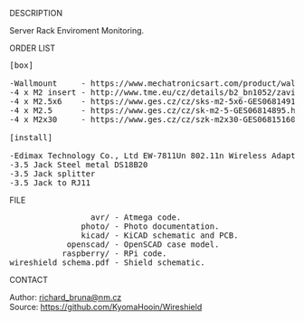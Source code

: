 
DESCRIPTION

Server Rack Enviroment Monitoring.

ORDER LIST
<pre>
[box]

-Wallmount     - https://www.mechatronicsart.com/product/wall-mount-raspberry-pi-3-case/
-4 x M2 insert - http://www.tme.eu/cz/details/b2_bn1052/zavitove-vlozky/bossard/1386840/
-4 x M2.5x6    - https://www.ges.cz/cz/sks-m2-5x6-GES06814912.html
-4 x M2.5      - https://www.ges.cz/cz/sk-m2-5-GES06814895.html
-4 x M2x30     - https://www.ges.cz/cz/szk-m2x30-GES06815160.html

[install]

-Edimax Technology Co., Ltd EW-7811Un 802.11n Wireless Adapter [Realtek RTL8188CUS]
-3.5 Jack Steel metal DS18B20
-3.5 Jack splitter
-3.5 Jack to RJ11
</pre>
FILE
<pre>
                 avr/ - Atmega code.
               photo/ - Photo documentation.
               kicad/ - KiCAD schematic and PCB.
            openscad/ - OpenSCAD case model.
           raspberry/ - RPi code.
wireshield_schema.pdf - Shield schematic.
</pre>
CONTACT

Author: richard_bruna@nm.cz<br>
Source: https://github.com/KyomaHooin/Wireshield

